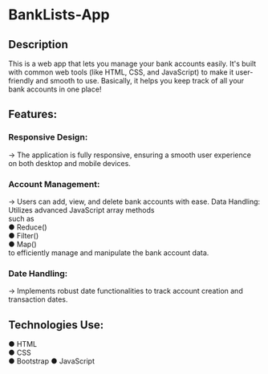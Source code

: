 # BankLists-App
## Description
This is a web app that lets you manage your bank accounts easily. It's built with common web tools (like HTML, CSS, and JavaScript) to make it user-friendly and smooth to use. Basically, it helps you keep track of all your bank accounts in one place!

## Features:
 ### Responsive Design: 
   -> The application is fully responsive, ensuring a smooth user experience on both desktop and mobile devices. 
 ### Account Management: 
  -> Users can add, view, and delete bank accounts with ease. Data Handling: Utilizes advanced JavaScript array methods<br> 
 such as<br> 
 ● Reduce()<br> 
 ● Filter()<br> 
 ● Map()<br> 
 to efficiently manage and manipulate the bank account data. 
 
 ### Date Handling:
 -> Implements robust date functionalities to track account creation and transaction dates. 
 
 
 ## Technologies Use: 
 ● HTML<br> 
 ● CSS<br>
 ● Bootstrap
 ● JavaScript
